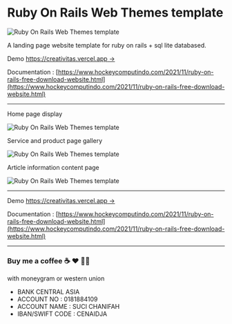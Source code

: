 # Ruby On Rails Web Themes template


![Ruby On Rails Web Themes template](https://1.bp.blogspot.com/-LG9jAOLSg7I/YYQAIJ9OcgI/AAAAAAAARpM/AzGKPhGmdMcH45JfaUf3jnKLQcamKCWoACLcBGAsYHQ/s1838/themes%2Btempalte%2Bwebsite%2Bruby%2Bon%2Brails%2Bfree.jpeg)

A landing page website template for ruby on rails + sql lite databased.

Demo [https://creativitas.vercel.app →](https://creativitas.vercel.app)

Documentation : [https://www.hockeycomputindo.com/2021/11/ruby-on-rails-free-download-website.html](https://www.hockeycomputindo.com/2021/11/ruby-on-rails-free-download-website.html)

------------------------------------------------------------
Home page display 

![Ruby On Rails Web Themes template](https://1.bp.blogspot.com/-st-QYlHFJl4/YYQAGQz7N7I/AAAAAAAARpE/DYuryEnNUMwCefuuFjMs-fbIZ8uKDabwgCLcBGAsYHQ/s3455/free%2Bdownload%2Bruby%2Brails%2Bwebsite%2Btemplate%2Bthemes%2B%25282%2529.png)

Service and product page gallery

![Ruby On Rails Web Themes template](https://1.bp.blogspot.com/-uNyyfpmqIeQ/YYQAGF6bmkI/AAAAAAAARo8/WjxRefjPMksXgGt-_lXP_UxeSeMdtUDJQCLcBGAsYHQ/s2797/free%2Bdownload%2Bruby%2Brails%2Bwebsite%2Btemplate%2Bthemes%2B%25281%2529.png)

Article information content page

![Ruby On Rails Web Themes template](https://1.bp.blogspot.com/-o9QMCutLxCA/YYQAGSiCPeI/AAAAAAAARpA/pTdIjt8qrawxU6w2EgbTcUkd9t_muKekgCLcBGAsYHQ/s2012/free%2Bdownload%2Bruby%2Brails%2Bwebsite%2Btemplate%2Bthemes%2B%25283%2529.png)

------------------------------------------------------------

Demo [https://creativitas.vercel.app →](https://creativitas.vercel.app)

Documentation : [https://www.hockeycomputindo.com/2021/11/ruby-on-rails-free-download-website.html](https://www.hockeycomputindo.com/2021/11/ruby-on-rails-free-download-website.html)

------------------------------------------------------------

### Buy me a coffee ☕️ ❤️  ✌🏻

with moneygram or western union

+ BANK CENTRAL ASIA
+ ACCOUNT NO : 0181884109
+ ACCOUNT NAME : SUCI CHANIFAH
+ IBAN/SWIFT CODE : CENAIDJA
